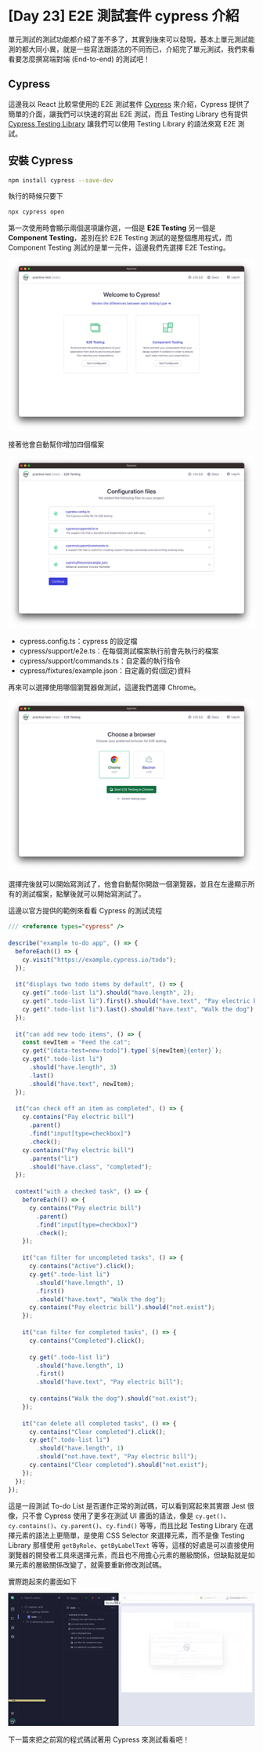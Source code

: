# [Day 23] E2E 測試套件 cypress 介紹

單元測試的測試功能都介紹了差不多了，其實到後來可以發現，基本上單元測試能測的都大同小異，就是一些寫法跟語法的不同而已，介紹完了單元測試，我們來看看要怎麼撰寫端對端 (End-to-end) 的測試吧！

## Cypress

這邊我以 React 比較常使用的 E2E 測試套件 [Cypress](https://www.cypress.io/) 來介紹，Cypress 提供了簡單的介面，讓我們可以快速的寫出 E2E 測試，而且 Testing Library 也有提供 [Cypress Testing Library](https://testing-library.com/docs/cypress-testing-library/intro/) 讓我們可以使用 Testing Library 的語法來寫 E2E 測試。

## 安裝 Cypress

```bash
npm install cypress --save-dev
```

執行的時候只要下

```bash
npx cypress open
```

第一次使用時會顯示兩個選項讓你選，一個是 **E2E Testing** 另一個是 **Component Testing**，差別在於 E2E Testing 測試的是整個應用程式，而 Component Testing 測試的是單一元件，這邊我們先選擇 E2E Testing。

![cypress](/img/day23-1.jpg)

接著他會自動幫你增加四個檔案

![cypress](/img/day23-2.jpg)

- cypress.config.ts：cypress 的設定檔
- cypress/support/e2e.ts：在每個測試檔案執行前會先執行的檔案
- cypress/support/commands.ts：自定義的執行指令
- cypress/fixtures/example.json：自定義的假(固定)資料

再來可以選擇使用哪個瀏覽器做測試，這邊我們選擇 Chrome。

![cypress](/img/day23-3.jpg)

選擇完後就可以開始寫測試了，他會自動幫你開啟一個瀏覽器，並且在左邊顯示所有的測試檔案，點擊後就可以開始寫測試了。

這邊以官方提供的範例來看看 Cypress 的測試流程

```js
/// <reference types="cypress" />

describe("example to-do app", () => {
  beforeEach(() => {
    cy.visit("https://example.cypress.io/todo");
  });

  it("displays two todo items by default", () => {
    cy.get(".todo-list li").should("have.length", 2);
    cy.get(".todo-list li").first().should("have.text", "Pay electric bill");
    cy.get(".todo-list li").last().should("have.text", "Walk the dog");
  });

  it("can add new todo items", () => {
    const newItem = "Feed the cat";
    cy.get("[data-test=new-todo]").type(`${newItem}{enter}`);
    cy.get(".todo-list li")
      .should("have.length", 3)
      .last()
      .should("have.text", newItem);
  });

  it("can check off an item as completed", () => {
    cy.contains("Pay electric bill")
      .parent()
      .find("input[type=checkbox]")
      .check();
    cy.contains("Pay electric bill")
      .parents("li")
      .should("have.class", "completed");
  });

  context("with a checked task", () => {
    beforeEach(() => {
      cy.contains("Pay electric bill")
        .parent()
        .find("input[type=checkbox]")
        .check();
    });

    it("can filter for uncompleted tasks", () => {
      cy.contains("Active").click();
      cy.get(".todo-list li")
        .should("have.length", 1)
        .first()
        .should("have.text", "Walk the dog");
      cy.contains("Pay electric bill").should("not.exist");
    });

    it("can filter for completed tasks", () => {
      cy.contains("Completed").click();

      cy.get(".todo-list li")
        .should("have.length", 1)
        .first()
        .should("have.text", "Pay electric bill");

      cy.contains("Walk the dog").should("not.exist");
    });

    it("can delete all completed tasks", () => {
      cy.contains("Clear completed").click();
      cy.get(".todo-list li")
        .should("have.length", 1)
        .should("not.have.text", "Pay electric bill");
      cy.contains("Clear completed").should("not.exist");
    });
  });
});
```

這是一段測試 To-do List 是否運作正常的測試碼，可以看到寫起來其實跟 Jest 很像，只不會 Cypress 使用了更多在測試 UI 畫面的語法，像是 `cy.get()`、`cy.contains()`、`cy.parent()`、`cy.find()` 等等，而且比起 Testing Library 在選擇元素的語法上更簡單，是使用 CSS Selector 來選擇元素，而不是像 Testing Library 那樣使用 `getByRole`、`getByLabelText` 等等，這樣的好處是可以直接使用瀏覽器的開發者工具來選擇元素，而且也不用擔心元素的層級關係，但缺點就是如果元素的層級關係改變了，就需要重新修改測試碼。

實際跑起來的畫面如下

![cypress](/img/day23-4.gif)

下一篇來把之前寫的程式碼試著用 Cypress 來測試看看吧！
